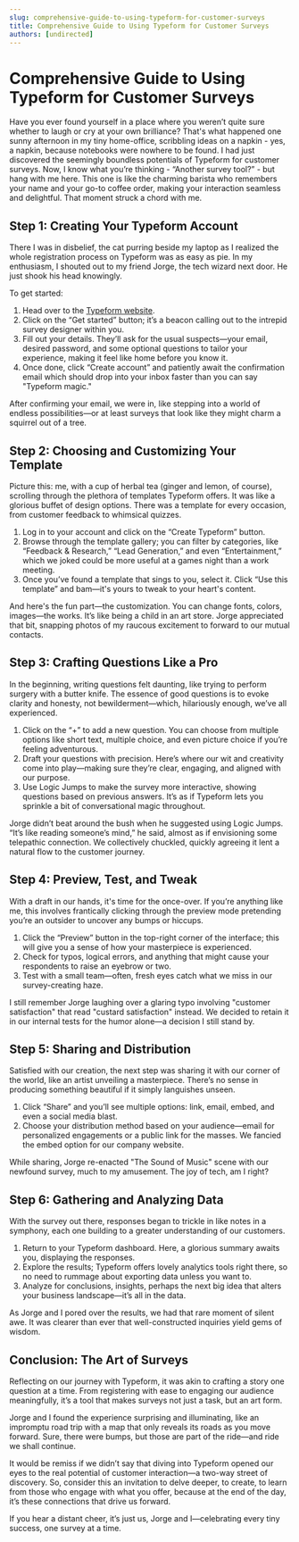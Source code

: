 ```yaml
---
slug: comprehensive-guide-to-using-typeform-for-customer-surveys
title: Comprehensive Guide to Using Typeform for Customer Surveys
authors: [undirected]
---
```



# Comprehensive Guide to Using Typeform for Customer Surveys

Have you ever found yourself in a place where you weren’t quite sure whether to laugh or cry at your own brilliance? That's what happened one sunny afternoon in my tiny home-office, scribbling ideas on a napkin - yes, a napkin, because notebooks were nowhere to be found. I had just discovered the seemingly boundless potentials of Typeform for customer surveys. Now, I know what you’re thinking - “Another survey tool?” - but hang with me here. This one is like the charming barista who remembers your name and your go-to coffee order, making your interaction seamless and delightful. That moment struck a chord with me.

## Step 1: Creating Your Typeform Account

There I was in disbelief, the cat purring beside my laptop as I realized the whole registration process on Typeform was as easy as pie. In my enthusiasm, I shouted out to my friend Jorge, the tech wizard next door. He just shook his head knowingly. 

To get started:

1. Head over to the [Typeform website](https://www.typeform.com).
2. Click on the “Get started” button; it’s a beacon calling out to the intrepid survey designer within you.
3. Fill out your details. They’ll ask for the usual suspects—your email, desired password, and some optional questions to tailor your experience, making it feel like home before you know it.
4. Once done, click “Create account” and patiently await the confirmation email which should drop into your inbox faster than you can say "Typeform magic."

After confirming your email, we were in, like stepping into a world of endless possibilities—or at least surveys that look like they might charm a squirrel out of a tree.

## Step 2: Choosing and Customizing Your Template

Picture this: me, with a cup of herbal tea (ginger and lemon, of course), scrolling through the plethora of templates Typeform offers. It was like a glorious buffet of design options. There was a template for every occasion, from customer feedback to whimsical quizzes.

1. Log in to your account and click on the “Create Typeform” button.
2. Browse through the template gallery; you can filter by categories, like “Feedback & Research,” “Lead Generation,” and even “Entertainment,” which we joked could be more useful at a games night than a work meeting.
3. Once you’ve found a template that sings to you, select it. Click “Use this template” and bam—it's yours to tweak to your heart's content.

And here's the fun part—the customization. You can change fonts, colors, images—the works. It’s like being a child in an art store. Jorge appreciated that bit, snapping photos of my raucous excitement to forward to our mutual contacts.

## Step 3: Crafting Questions Like a Pro

In the beginning, writing questions felt daunting, like trying to perform surgery with a butter knife. The essence of good questions is to evoke clarity and honesty, not bewilderment—which, hilariously enough, we’ve all experienced.

1. Click on the “+” to add a new question. You can choose from multiple options like short text, multiple choice, and even picture choice if you’re feeling adventurous.
2. Draft your questions with precision. Here’s where our wit and creativity come into play—making sure they’re clear, engaging, and aligned with our purpose.
3. Use Logic Jumps to make the survey more interactive, showing questions based on previous answers. It’s as if Typeform lets you sprinkle a bit of conversational magic throughout.

Jorge didn’t beat around the bush when he suggested using Logic Jumps. “It’s like reading someone’s mind,” he said, almost as if envisioning some telepathic connection. We collectively chuckled, quickly agreeing it lent a natural flow to the customer journey.

## Step 4: Preview, Test, and Tweak

With a draft in our hands, it's time for the once-over. If you’re anything like me, this involves frantically clicking through the preview mode pretending you’re an outsider to uncover any bumps or hiccups.

1. Click the “Preview” button in the top-right corner of the interface; this will give you a sense of how your masterpiece is experienced.
2. Check for typos, logical errors, and anything that might cause your respondents to raise an eyebrow or two.
3. Test with a small team—often, fresh eyes catch what we miss in our survey-creating haze.

I still remember Jorge laughing over a glaring typo involving "customer satisfaction" that read "custard satisfaction" instead. We decided to retain it in our internal tests for the humor alone—a decision I still stand by.

## Step 5: Sharing and Distribution

Satisfied with our creation, the next step was sharing it with our corner of the world, like an artist unveiling a masterpiece. There’s no sense in producing something beautiful if it simply languishes unseen.

1. Click “Share” and you’ll see multiple options: link, email, embed, and even a social media blast.
2. Choose your distribution method based on your audience—email for personalized engagements or a public link for the masses. We fancied the embed option for our company website.

While sharing, Jorge re-enacted "The Sound of Music" scene with our newfound survey, much to my amusement. The joy of tech, am I right?

## Step 6: Gathering and Analyzing Data

With the survey out there, responses began to trickle in like notes in a symphony, each one building to a greater understanding of our customers.

1. Return to your Typeform dashboard. Here, a glorious summary awaits you, displaying the responses.
2. Explore the results; Typeform offers lovely analytics tools right there, so no need to rummage about exporting data unless you want to.
3. Analyze for conclusions, insights, perhaps the next big idea that alters your business landscape—it’s all in the data.

As Jorge and I pored over the results, we had that rare moment of silent awe. It was clearer than ever that well-constructed inquiries yield gems of wisdom.

## Conclusion: The Art of Surveys

Reflecting on our journey with Typeform, it was akin to crafting a story one question at a time. From registering with ease to engaging our audience meaningfully, it’s a tool that makes surveys not just a task, but an art form.

Jorge and I found the experience surprising and illuminating, like an impromptu road trip with a map that only reveals its roads as you move forward. Sure, there were bumps, but those are part of the ride—and ride we shall continue.

It would be remiss if we didn’t say that diving into Typeform opened our eyes to the real potential of customer interaction—a two-way street of discovery. So, consider this an invitation to delve deeper, to create, to learn from those who engage with what you offer, because at the end of the day, it’s these connections that drive us forward.

If you hear a distant cheer, it’s just us, Jorge and I—celebrating every tiny success, one survey at a time.